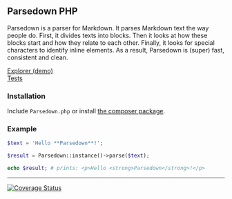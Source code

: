 ## Parsedown PHP

Parsedown is a parser for Markdown. It parses Markdown text the way people do. First, it divides texts into blocks. Then it looks at how these blocks start and how they relate to each other. Finally, it looks for special characters to identify inline elements. As a result, Parsedown is (super) fast, consistent and clean.

[Explorer (demo)](http://parsedown.org/explorer/)  
[Tests](http://parsedown.org/tests/)

### Installation

Include `Parsedown.php` or install [the composer package](https://packagist.org/packages/erusev/parsedown).

### Example

```php
$text = 'Hello **Parsedown**!';

$result = Parsedown::instance()->parse($text);

echo $result; # prints: <p>Hello <strong>Parsedown</strong>!</p>
```

---

[![Coverage Status](https://coveralls.io/repos/erusev/parsedown/badge.png?branch=master)](https://coveralls.io/r/erusev/parsedown?branch=master)